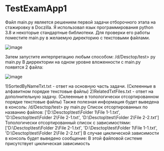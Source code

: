 # TestExamApp1

Файл main.py является решением первой задачи отборочного этапа на стажировку в Doczilla.
Я использовал язык программирования python 3.8 и некоторые стандартные библиотеки.
Для проверки его работы поместите main.py в желаемую директорию с текстовыми файлами.

![image](https://user-images.githubusercontent.com/79358824/169711760-46e108ef-bdee-4bfb-8ebd-b90d3b9ccb36.png)

Затем запустите интерпретацию любым способом:
  /d/Desctop/test> py main.py
В дирректории на одном уровне вложенности с main.py появятся 2 файла:

![image](https://user-images.githubusercontent.com/79358824/169711848-659d927e-4379-426f-9088-59051107e0b3.png)

  1)SortedByNameTxt.txt - ответ на основную часть задачи. (Склеенные в алфавитном порядке текстовые файлы)
  2)RelatedTxtFiles.txt - ответ на дополнительную задачу. (Склеенные в топологически отсортированном порядке текстовые файлы)
Также полезная информация будет выведена в консоль:
  /d/Desctop/test> py main.py
  Список отсортированных по названию файлов:
  ['D:\\Desctop\\test\\Folder 1\\File 1-1.txt', 'D:\\Desctop\\test\\Folder 2\\File 2-1.txt', 'D:\\Desctop\\test\\Folder 2\\File 2-2.txt']
  Топологически отсортированный список с зависимостями:
  ['D:\\Desctop\\test\\Folder 2\\File 2-1.txt', 'D:\\Desctop\\test\\Folder 1\\File 1-1.txt', 'D:\\Desctop\\test\\Folder 2\\File 2-2.txt']
В случае циклической зависимости в консоль будет выведено сообщение:
  В этой файловой системе присутствует циклическая зависимость
